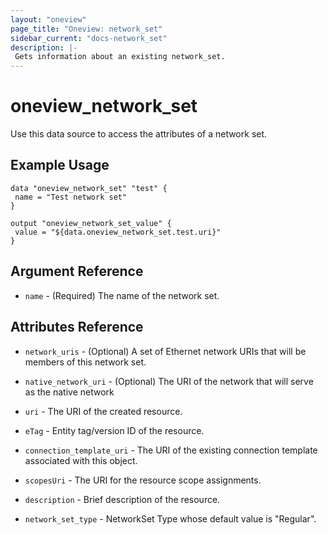 ```yaml
---
layout: "oneview"
page_title: "Oneview: network_set"
sidebar_current: "docs-network_set"
description: |-
 Gets information about an existing network_set.
---
```


# oneview\_network\_set

Use this data source to access the attributes of a network set.

## Example Usage

```hcl
data "oneview_network_set" "test" {
 name = "Test network set"
}

output "oneview_network_set_value" {
 value = "${data.oneview_network_set.test.uri}"
}
```

## Argument Reference

* `name` - (Required) The name of the network set.

## Attributes Reference

* `network_uris` - (Optional) A set of Ethernet network URIs that will be members of this network set. 

* `native_network_uri` - (Optional) The URI of the network that will serve as the native network 

* `uri` - The URI of the created resource.

* `eTag` - Entity tag/version ID of the resource.

* `connection_template_uri` - The URI of the existing connection template associated with this object.

* `scopesUri` - The URI for the resource scope assignments.

* `description` - Brief description of the resource.

* `network_set_type` - NetworkSet Type whose default value is "Regular".